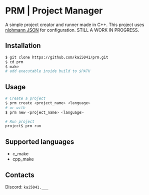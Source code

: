 # PRM | Project Manager

A simple project creator and runner made in C++. This project uses [nlohmann JSON](https://github.com/nlohmann/json) for configuration. STILL A WORK IN PROGRESS.

## Installation
```bash
$ git clone https://github.com/kai5041/prm.git
$ cd prm
$ make
# add executable inside build to $PATH 
```

## Usage
```bash
# Create a project
$ prm create <project_name> <language>
# or with
$ prm new <project_name> <language>

# Run project
project$ prm run
```

## Supported languages
- c_make
- cpp_make

## Contacts
Discord: `kai5041.___`